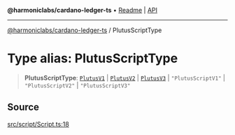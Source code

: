 **@harmoniclabs/cardano-ledger-ts** • [Readme](../Introduction.md) \| [API](../globals.md)

***

[@harmoniclabs/cardano-ledger-ts](../Introduction.md) / PlutusScriptType

# Type alias: PlutusScriptType

> **PlutusScriptType**: [`PlutusV1`](../enumerations/ScriptType.md#plutusv1) \| [`PlutusV2`](../enumerations/ScriptType.md#plutusv2) \| [`PlutusV3`](../enumerations/ScriptType.md#plutusv3) \| `"PlutusScriptV1"` \| `"PlutusScriptV2"` \| `"PlutusScriptV3"`

## Source

[src/script/Script.ts:18](https://github.com/HarmonicLabs/cardano-ledger-ts/blob/d1659b0/src/script/Script.ts#L18)
